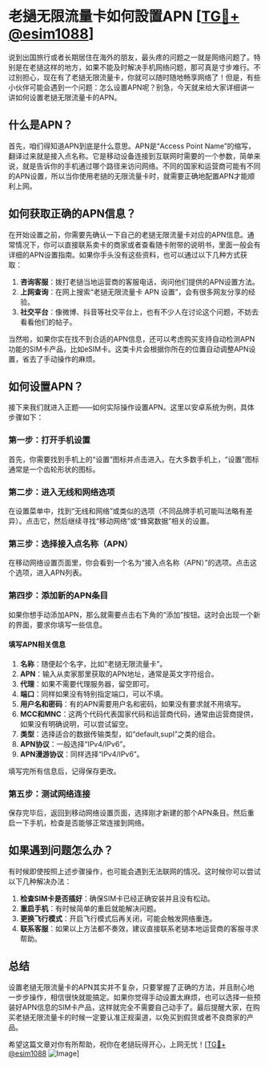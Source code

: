 # 老撾无限流量卡如何設置APN [[TG💪+ @esim1088](https://t.me/s/esim1088)]

说到出国旅行或者长期居住在海外的朋友，最头疼的问题之一就是网络问题了。特别是在老撾这样的地方，如果不能及时解决手机网络问题，那可真是寸步难行。不过别担心，现在有了老撾无限流量卡，你就可以随时随地畅享网络了！但是，有些小伙伴可能会遇到一个问题：怎么设置APN呢？别急，今天就来给大家详细讲一讲如何设置老撾无限流量卡的APN。

## 什么是APN？

首先，咱们得知道APN到底是什么意思。APN是“Access Point Name”的缩写，翻译过来就是接入点名称。它是移动设备连接到互联网时需要的一个参数，简单来说，就是告诉你的手机通过哪个路径来访问网络。不同的国家和运营商可能有不同的APN设置，所以当你使用老撾的无限流量卡时，就需要正确地配置APN才能顺利上网。

## 如何获取正确的APN信息？

在开始设置之前，你需要先确认一下自己的老撾无限流量卡对应的APN信息。通常情况下，你可以直接联系卖卡的商家或者查看随卡附带的说明书，里面一般会有详细的APN设置指南。如果你手头没有这些资料，也可以通过以下几种方式获取：

1. **咨询客服**：拨打老撾当地运营商的客服电话，询问他们提供的APN设置方法。
2. **上网查询**：在网上搜索“老撾无限流量卡 APN 设置”，会有很多网友分享的经验。
3. **社交平台**：像微博、抖音等社交平台上，也有不少人在讨论这个问题，不妨去看看他们的帖子。

当然啦，如果你实在找不到合适的APN信息，还可以考虑购买支持自动检测APN功能的SIM卡产品，比如eSIM卡。这类卡片会根据你所在的位置自动调整APN设置，省去了手动操作的麻烦。

## 如何设置APN？

接下来我们就进入正题——如何实际操作设置APN。这里以安卓系统为例，具体步骤如下：

### 第一步：打开手机设置

首先，你需要找到手机上的“设置”图标并点击进入。在大多数手机上，“设置”图标通常是一个齿轮形状的图标。

### 第二步：进入无线和网络选项

在设置菜单中，找到“无线和网络”或类似的选项（不同品牌手机可能叫法略有差异）。点击它，然后继续寻找“移动网络”或“蜂窝数据”相关的设置。

### 第三步：选择接入点名称（APN）

在移动网络设置页面里，你会看到一个名为“接入点名称（APN）”的选项。点击这个选项，进入APN列表。

### 第四步：添加新的APN条目

如果你想手动添加APN，那么就需要点击右下角的“添加”按钮。这时会出现一个新的界面，要求你填写一些信息。

#### 填写APN相关信息

1. **名称**：随便起个名字，比如“老撾无限流量卡”。
2. **APN**：输入从卖家那里获取的APN地址，通常是英文字符组合。
3. **代理**：如果不需要代理服务器，留空即可。
4. **端口**：同样如果没有特别指定端口，可以不填。
5. **用户名和密码**：有的APN需要用户名和密码，如果没有要求就不用填写。
6. **MCC和MNC**：这两个代码代表国家代码和运营商代码，通常由运营商提供，如果没有明确说明，可以尝试留空。
7. **类型**：选择适合的数据传输类型，如“default,supl”之类的组合。
8. **APN协议**：一般选择“IPv4/IPv6”。
9. **APN漫游协议**：同样选择“IPv4/IPv6”。

填写完所有信息后，记得保存更改。

### 第五步：测试网络连接

保存完毕后，返回到移动网络设置页面，选择刚才新建的那个APN条目。然后重启一下手机，检查是否能够正常连接到网络。

## 如果遇到问题怎么办？

有时候即使按照上述步骤操作，也可能会遇到无法联网的情况。这时候你可以尝试以下几种解决办法：

1. **检查SIM卡是否插好**：确保SIM卡已经正确安装并且没有松动。
2. **重启手机**：有时候简单的重启就能解决问题。
3. **更换飞行模式**：开启飞行模式后再关闭，可能会触发网络重连。
4. **联系客服**：如果以上方法都不奏效，建议直接联系老撾本地运营商的客服寻求帮助。

## 总结

设置老撾无限流量卡的APN其实并不复杂，只要掌握了正确的方法，并且耐心地一步步操作，相信很快就能搞定。如果你觉得手动设置太麻烦，也可以选择一些预装好APN信息的SIM卡产品，这样就完全不需要自己动手了。最后提醒大家，在购买老撾无限流量卡的时候一定要认准正规渠道，以免买到假货或者不良商家的产品。

希望这篇文章对你有所帮助，祝你在老撾玩得开心，上网无忧！[[TG💪+ @esim1088](https://t.me/s/esim1088) ![Image](https://i.postimg.cc/4NQfJmqS/Snipaste-2025-05-13-00-14-12.png)]